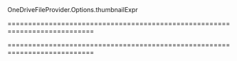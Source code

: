 <!--id-->OneDriveFileProvider.Options.thumbnailExpr<!--/id-->
===========================================================================
<!--hidden--><!--/hidden-->
===========================================================================

<!--shortDescription-->

<!--/shortDescription-->

<!--fullDescription-->

<!--/fullDescription-->